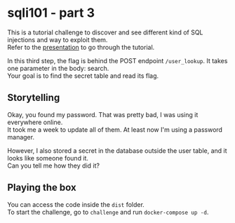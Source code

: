 # sqli101 - part 3
This is a tutorial challenge to discover and see different kind of SQL injections and way to exploit them.  
Refer to the [presentation](https://docs.google.com/presentation/d/1f11ZtCoYZrSaO8SzACD5eCSsKP6NflrWv6HNrSu7-O4/preview) to go through the tutorial.

In this third step, the flag is behind the POST endpoint `/user_lookup`. It takes one parameter in the body: search.  
Your goal is to find the secret table and read its flag.

## Storytelling
Okay, you found my password. That was pretty bad, I was using it everywhere online.  
It took me a week to update all of them. At least now I'm using a password manager.

However, I also stored a secret in the database outside the user table, and it looks like someone found it.  
Can you tell me how they did it?

## Playing the box
You can access the code inside the `dist` folder.  
To start the challenge, go to `challenge` and run `docker-compose up -d`.
